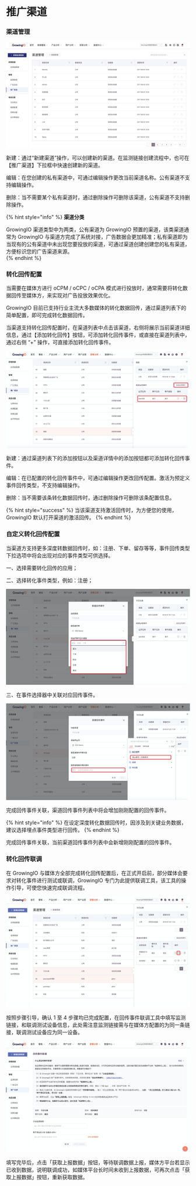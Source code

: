 # 推广渠道

### 渠道管理

![](../../.gitbook/assets/image%20%28401%29.png)

新建：通过“新建渠道”操作，可以创建新的渠道。在监测链接创建流程中，也可在【推广渠道】下拉框中快速创建新的渠道。

编辑：在您创建的私有渠道中，可通过编辑操作更改当前渠道名称。公有渠道不支持编辑操作。

删除：当不需要某个私有渠道时，通过删除操作可删除该渠道，公有渠道不支持删除操作。

{% hint style="info" %}
**渠道分类**

GrowingIO 渠道类型中为两类，公有渠道为 GrowingIO 预置的渠道，该类渠道通常为 GrowingIO 与渠道方完成了系统对接，广告数据会更加精准；私有渠道即为当现有的公有渠道中未出现您要投放的渠道，可通过渠道创建创建您的私有渠道，方便标识您的广告渠道来源。  
{% endhint %}

### 转化回传配置

当需要在媒体方进行 oCPM / oCPC / oCPA 模式进行投放时，通常需要将转化数据回传至媒体方，来实现对广告投放效果优化。

GrowingIO 目前已支持行业主流大多数媒体的转化数据回传，通过渠道列表下的简单配置，即可完成转化数据回传。

当渠道支持转化回传配置时，在渠道列表中点击该渠道，右侧将展示当前渠道详细信息，通过【添加转化回传】按钮，可添加转化回传事件，或直接在渠道列表中，通过右侧 “+” 操作，可直接添加转化回传事件。

![](../../.gitbook/assets/image%20%28124%29.png)

新建：通过渠道列表下的添加按钮以及渠道详情中的添加按钮都可添加转化回传事件。

编辑：在已配置的转化回传事件中，可通过编辑操作更改回传配置。激活为预定义事件回传类型，不支持编辑操作。

删除：当不需要该条转化数据回传时，通过删除操作可删除该条配置信息。

{% hint style="success" %}
当该渠道支持激活回传时，为方便您的使用， GrowingIO 默认打开渠道的激活回传。
{% endhint %}

### 自定义转化回传配置

当渠道方支持更多深度转数据回传时，如：注册、下单、留存等等，事件回传类型下拉选项中将会出现对应的事件类型可供选择。

一、选择需要转化回传的应用；

二、选择转化事件类型，例如：注册；

![](../../.gitbook/assets/image%20%2875%29.png)

三、在事件选择器中关联对应回传事件。

![](../../.gitbook/assets/image%20%28397%29.png)

完成回传事件关联，渠道回传事件列表中将会增加刚刚配置的回传事件。

{% hint style="info" %}
在设定深度转化数据回传时，因涉及到关键业务数据，建议选择埋点事件类型进行回传。
{% endhint %}

完成回传事件关联，当前渠道回传事件列表中会新增刚刚配置的回传事件。

### **转化回传联调**

在 GrowingIO 与媒体方全部完成转化回传配置后，在正式开启前，部分媒体会要求对转化事件进行测试或联调，GrowingIO 专门为此提供联调工具，该工具的操作引导，可使您快速完成联调流程。

![](../../.gitbook/assets/image%20%28387%29.png)

按照步骤引导，确认 1 至 4 步骤均已完成配置，在回传事件联调工具中填写监测链接，和联调测试设备信息，此处需注意监测链接需与在媒体方配置的为同一条链接，联调测试设备应为同一设备。

![](../../.gitbook/assets/image%20%2895%29.png)

填写完毕后，点击「获取上报数据」按钮，等待联调数据上报，媒体方平台若显示已收到数据，说明联调成功，如媒体平台长时间未收到上报数据，可再次点击「获取上报数据」按钮，重新获取数据。

